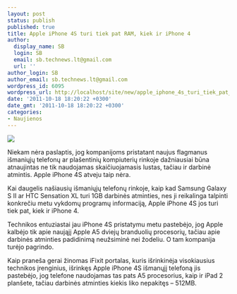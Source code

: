```yaml
---
layout: post
status: publish
published: true
title: Apple iPhone 4S turi tiek pat RAM, kiek ir iPhone 4
author:
  display_name: SB
  login: SB
  email: sb.technews.lt@gmail.com
  url: ''
author_login: SB
author_email: sb.technews.lt@gmail.com
wordpress_id: 6095
wordpress_url: http://localhost/site/new/apple_iphone_4s_turi_tiek_pat_ram_kiek_ir_iphone_4/
date: '2011-10-18 18:20:22 +0300'
date_gmt: '2011-10-18 18:20:22 +0300'
categories:
- Naujienos
---
```

<div class="imgright"><img src="http://technews.lt/upload/iphone_4.jpg"  /></div>
<p>Niekam nėra paslaptis, jog kompanijoms pristatant naujus flagmanus išmaniųjų telefonų ar plašentinių kompiuterių rinkoje dažniausiai būna atnaujintas ne tik naudojamas skaičiuojamasis lustas, tačiau ir darbinė atmintis. Apple iPhone 4S atveju taip nėra.</p>
<p>Kai daugelis našiausių išmaniųjų telefonų rinkoje, kaip kad Samsung Galaxy S II ar HTC Sensation XL turi 1GB darbinės atminties, nes ji reikalinga talpinti konkrečiu metu vykdomų programų informaciją, Apple iPhone 4S jos turi tiek pat, kiek ir iPhone 4.</p>
<p>Technikos entuziastai jau iPhone 4S pristatymu metu pastebėjo, jog Apple kalbėjo tik apie naująjį Apple A5 dviejų branduolių procesorių, tačiau apie darbinės atminties padidinimą neužsiminė nei žodeliu. O tam kompanija turėjo pagrindo.</p>
<p>Kaip praneša gerai žinomas iFixit portalas, kuris išrinkinėja visokiausius technikos įrenginius, išrinkęs Apple iPhone 4S išmanųjį telefoną jis pastebėjo, jog telefone naudojamas tas pats A5 procesorius, kaip ir iPad 2 planšete, tačiau darbinės atminties kiekis liko nepakitęs – 512MB.</p>
